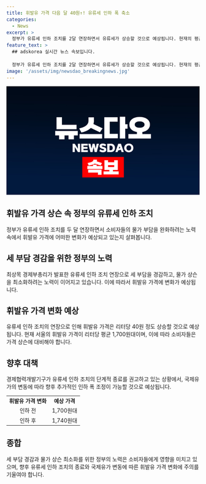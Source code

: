 ```yaml
---
title: 휘발유 가격 다음 달 40원↑! 유류세 인하 폭 축소
categories:
  - News
excerpt: >
  정부가 유류세 인하 조치를 2달 연장하면서 유류세가 상승할 것으로 예상됩니다. 현재의 평균 1,700원대의 휘발유가격은 40원 정도 상승할 것으로 보입니다. 최상목 경제부총리는 다음 달부터 휘발유 20%, 경유 30%로 인하폭을 축소할 예정이며, 유류세 인하로 관련 세수는 연간 5조 원가량 줄었으며, 이는 재정에 미치는 영향을 고려한 조치로 보입니다. 또한 유류세 인하 조치의 단계적 종료를 권고하고 있다고 밝혔습니다.
feature_text: >
  ## adskorea 실시간 뉴스 속보입니다.

  정부가 유류세 인하 조치를 2달 연장하면서 유류세가 상승할 것으로 예상됩니다. 현재의 평균 1,700원대의 휘발유가격은 40원 정도 상승할 것으로 보입니다. 최상목 경제부총리는 다음 달부터 휘발유 20%, 경유 30%로 인하폭을 축소할 예정이며, 유류세 인하로 관련 세수는 연간 5조 원가량 줄었으며, 이는 재정에 미치는 영향을 고려한 조치로 보입니다. 또한 유류세 인하 조치의 단계적 종료를 권고하고 있다고 밝혔습니다.
image: '/assets/img/newsdao_breakingnews.jpg'
---
```


<p><img src="/assets/img/newsdao_breakingnews.jpg" alt="adskorea 속보" /></p>

<h2 data-ke-size="size26">휘발유 가격 상슨 속 정부의 유류세 인하 조치</h2>

<p data-ke-size="size16">정부가 유류세 인하 조치를 두 달 연장하면서 소비자들의 물가 부담을 완화하려는 노력 속에서 휘발유 가격에 어떠한 변화가 예상되고 있는지 살펴봅니다.</p>

<h2 data-ke-size="size24">세 부담 경감을 위한 정부의 노력</h2>

<p data-ke-size="size16">최상목 경제부총리가 발표한 유류세 인하 조치 연장으로 세 부담을 경감하고, 물가 상슨을 최소화하려는 노력이 이어지고 있습니다. 이에 따라서 휘발유 가격에 변화가 예상됩니다.</p>

<h2 data-ke-size="size24">휘발유 가격 변화 예상</h2>

<p data-ke-size="size16">유류세 인하 조치의 연장으로 인해 휘발유 가격은 리터당 40원 정도 상승할 것으로 예상됩니다. 현재 서울의 휘발유 가격이 리터당 평균 1,700원대이며, 이에 따라 소비자들은 가격 상슨에 대비해야 합니다.</p>

<h2 data-ke-size="size24">향후 대책</h2>

<p data-ke-size="size16">경제협력개발기구가 유류세 인하 조치의 단계적 종료를 권고하고 있는 상황에서, 국제유가의 변동에 따라 향후 추가적인 인하 폭 조정이 가능할 것으로 예상됩니다.</p>

<table>
    <tr>
        <td style="text-align: center; height: 17px;"><b>휘발유 가격 변화</b></td>
        <td style="text-align: center; height: 17px;"><b>예상 가격</b></td>
    </tr>
    <tr>
        <td style="text-align: center; height: 17px;">인하 전</td>
        <td style="text-align: center; height: 17px;">1,700원대</td>
    </tr>
    <tr>
        <td style="text-align: center; height: 17px;">인하 후</td>
        <td style="text-align: center; height: 17px;">1,740원대</td>
    </tr>
</table>

<h2 data-ke-size="size24">종합</h2>

<p data-ke-size="size16">세 부담 경감과 물가 상슨 최소화를 위한 정부의 노력은 소비자들에게 영향을 미치고 있으며, 향후 유류세 인하 조치의 종료와 국제유가 변동에 따른 휘발유 가격 변화에 주의를 기울여야 합니다.</p>

